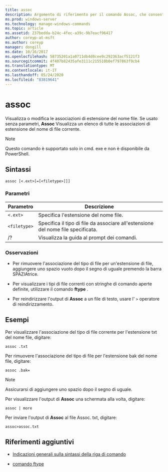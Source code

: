 ```yaml
---
title: assoc
description: Argomento di riferimento per il comando Assoc, che consente di visualizzare o modificare le associazioni di estensione del nome file.
ms.prod: windows-server
ms.technology: manage-windows-commands
ms.topic: article
ms.assetid: 237bedda-b24c-4fec-a39c-9b7eacf96417
author: coreyp-at-msft
ms.author: coreyp
manager: dongill
ms.date: 10/16/2017
ms.openlocfilehash: 58735201a1a0711db4d0cee9c292363acf5121f3
ms.sourcegitcommit: 4f407b82435afe3111c215510b0ef797863f9cb4
ms.translationtype: MT
ms.contentlocale: it-IT
ms.lasthandoff: 05/24/2020
ms.locfileid: "83819641"
---
```

# <a name="assoc"></a>assoc

Visualizza o modifica le associazioni di estensione del nome file. Se usato senza parametri, **Assoc** Visualizza un elenco di tutte le associazioni di estensione del nome di file corrente.

> [!NOTE]
> Questo comando è supportato solo in cmd. exe e non è disponibile da PowerShell.

## <a name="syntax"></a>Sintassi

```
assoc [<.ext>[=[<filetype>]]]
```

### <a name="parameters"></a>Parametri

| Parametro | Descrizione |
| --------- | ----------- |
| `<.ext>` | Specifica l'estensione del nome file. |
| `<filetype>` | Specifica il tipo di file da associare all'estensione del nome file specificata. |
| /? | Visualizza la guida al prompt dei comandi. |

### <a name="remarks"></a>Osservazioni

- Per rimuovere l'associazione del tipo di file per un'estensione di file, aggiungere uno spazio vuoto dopo il segno di uguale premendo la barra SPAZIAtrice.

- Per visualizzare i tipi di file correnti con stringhe di comando aperte definite, utilizzare il comando **ftype** .

- Per reindirizzare l'output di **Assoc** a un file di testo, usare l' `>` operatore di reindirizzamento.

## <a name="examples"></a>Esempi

Per visualizzare l'associazione del tipo di file corrente per l'estensione txt del nome file, digitare:

```
assoc .txt
```

Per rimuovere l'associazione del tipo di file per l'estensione bak del nome file, digitare:

```
assoc .bak=
```

> [!NOTE]
> Assicurarsi di aggiungere uno spazio dopo il segno di uguale.

Per visualizzare l'output di **Assoc** una schermata alla volta, digitare:

```
assoc | more
```

Per inviare l'output di **Assoc** al file Assoc. txt, digitare:

```
assoc>assoc.txt
```

## <a name="additional-references"></a>Riferimenti aggiuntivi

- [Indicazioni generali sulla sintassi della riga di comando](command-line-syntax-key.md)

- [comando ftype](ftype.md)

